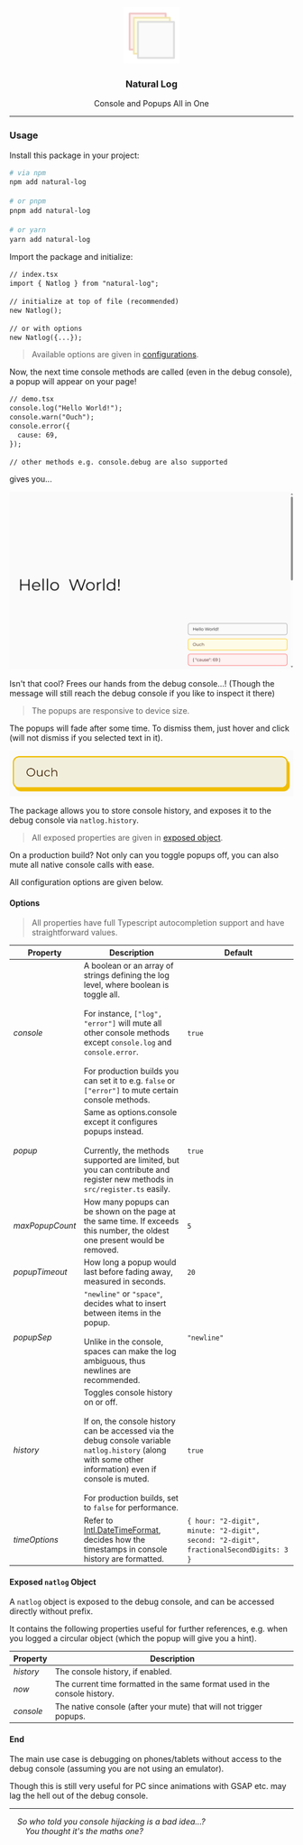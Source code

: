<p align="center">
	<img src="https://raw.githubusercontent.com/CarbonicSoda/natural-log/master/media/icon.png" width="100" alt="Natural Log Icon">
</p>
<h3 align="center">Natural Log</h3>
<p align="center">Console and Popups All in One</p>

---

### Usage

Install this package in your project:

```bash
# via npm
npm add natural-log

# or pnpm
pnpm add natural-log

# or yarn
yarn add natural-log
```

Import the package and initialize:

```tsx
// index.tsx
import { Natlog } from "natural-log";

// initialize at top of file (recommended)
new Natlog();

// or with options
new Natlog({...});
```

> Available options are given in [configurations](#options).

Now, the next time console methods are called (even in the debug console), a
popup will appear on your page!

```tsx
// demo.tsx
console.log("Hello World!");
console.warn("Ouch");
console.error({
  cause: 69,
});

// other methods e.g. console.debug are also supported
```

gives you...

![Overview](https://github.com/CarbonicSoda/natural-log/blob/master/media/demo/overview.png?raw=true)

Isn't that cool? Frees our hands from the debug console...! (Though the message
will still reach the debug console if you like to inspect it there)

> The popups are responsive to device size.

The popups will fade after some time. To dismiss them, just hover and click
(will not dismiss if you selected text in it).

![Hover&Click](https://github.com/CarbonicSoda/natural-log/blob/master/media/demo/hover.png?raw=true)

The package allows you to store console history, and exposes it to the debug
console via `natlog.history`.

> All exposed properties are given in [exposed object](#exposed-natlog-object).

On a production build? Not only can you toggle popups off, you can also mute all
native console calls with ease.

All configuration options are given below.

#### Options

> All properties have full Typescript autocompletion support and have
> straightforward values.

| Property        | Description                                                                                                                                                                                                                                                                                                             | Default                                                                                |
| --------------- | ----------------------------------------------------------------------------------------------------------------------------------------------------------------------------------------------------------------------------------------------------------------------------------------------------------------------- | -------------------------------------------------------------------------------------- |
| _console_       | A boolean or an array of strings defining the log level, where boolean is toggle all.<br><br>For instance, `["log", "error"]` will mute all other console methods except `console.log` and `console.error`.<br><br>For production builds you can set it to e.g. `false` or `["error"]` to mute certain console methods. | `true`                                                                                 |
| _popup_         | Same as options.console except it configures popups instead.<br><br>Currently, the methods supported are limited, but you can contribute and register new methods in `src/register.ts` easily.                                                                                                                          | `true`                                                                                 |
| _maxPopupCount_ | How many popups can be shown on the page at the same time. If exceeds this number, the oldest one present would be removed.                                                                                                                                                                                             | `5`                                                                                    |
| _popupTimeout_  | How long a popup would last before fading away, measured in seconds.                                                                                                                                                                                                                                                    | `20`                                                                                   |
| _popupSep_      | `"newline"` or `"space"`, decides what to insert between items in the popup.<br><br>Unlike in the console, spaces can make the log ambiguous, thus newlines are recommended.                                                                                                                                            | `"newline"`                                                                            |
| _history_       | Toggles console history on or off.<br><br>If on, the console history can be accessed via the debug console variable `natlog.history` (along with some other information) even if console is muted.<br><br>For production builds, set to `false` for performance.                                                        | `true`                                                                                 |
| _timeOptions_   | Refer to [Intl.DateTimeFormat](https://developer.mozilla.org/en-US/docs/Web/JavaScript/Reference/Global_Objects/Intl/DateTimeFormat), decides how the timestamps in console history are formatted.                                                                                                                      | `{ hour: "2-digit", minute: "2-digit", second: "2-digit", fractionalSecondDigits: 3 }` |

#### Exposed `natlog` Object

A `natlog` object is exposed to the debug console, and can be accessed directly
without prefix.

It contains the following properties useful for further references, e.g. when
you logged a circular object (which the popup will give you a hint).

| Property  | Description                                                                |
| --------- | -------------------------------------------------------------------------- |
| _history_ | The console history, if enabled.                                           |
| _now_     | The current time formatted in the same format used in the console history. |
| _console_ | The native console (after your mute) that will not trigger popups.         |

#### End

The main use case is debugging on phones/tablets without access to the debug
console (assuming you are not using an emulator).

Though this is still very useful for PC since animations with GSAP etc. may lag
the hell out of the debug console.

---

_&emsp;So who told you console hijacking is a bad idea...?_  
_&emsp;&emsp;You thought it's the maths one?_
